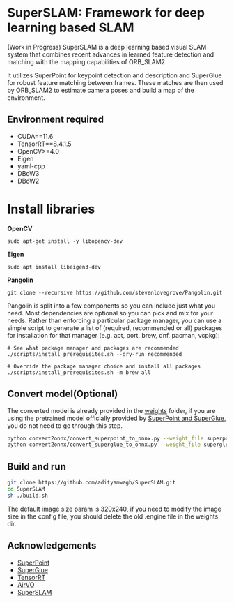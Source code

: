 # SuperSLAM: Framework for deep learning based SLAM

(Work in Progress) SuperSLAM is a deep learning based visual SLAM system that combines recent advances in learned feature detection and matching with the mapping capabilities of ORB_SLAM2. 

It utilizes SuperPoint for keypoint detection and description and SuperGlue for robust feature matching between frames. These matches are then used by ORB_SLAM2 to estimate camera poses and build a map of the environment.

## Environment required
* CUDA==11.6
* TensorRT==8.4.1.5
* OpenCV>=4.0
* Eigen
* yaml-cpp
* DBoW3
* DBoW2

# Install libraries

**OpenCV**
```
sudo apt-get install -y libopencv-dev
```
**Eigen**
```
sudo apt install libeigen3-dev
```
**Pangolin**
```
git clone --recursive https://github.com/stevenlovegrove/Pangolin.git
```

Pangolin is split into a few components so you can include just what you need. Most dependencies are optional so you can pick and mix for your needs. Rather than enforcing a particular package manager, you can use a simple script to generate a list of (required, recommended or all) packages for installation for that manager (e.g. apt, port, brew, dnf, pacman, vcpkg):

```
# See what package manager and packages are recommended
./scripts/install_prerequisites.sh --dry-run recommended

# Override the package manager choice and install all packages
./scripts/install_prerequisites.sh -m brew all
```

## Convert model(Optional)
The converted model is already provided in the [weights](./weights) folder, if you are using the pretrained model officially provided by [SuperPoint and SuperGlue](https://github.com/magicleap/SuperGluePretrainedNetwork), you do not need to go through this step.
```bash
python convert2onnx/convert_superpoint_to_onnx.py --weight_file superpoint_pth_file_path --output_dir superpoint_onnx_file_dir
python convert2onnx/convert_superglue_to_onnx.py --weight_file superglue_pth_file_path --output_dir superglue_onnx_file_dir
```

## Build and run
```bash
git clone https://github.com/adityamwagh/SuperSLAM.git
cd SuperSLAM
sh ./build.sh
```

The default image size param is 320x240, if you need to modify the image size in the config file, you should delete the old .engine file in the weights dir.

## Acknowledgements
* [SuperPoint](https://github.com/magicleap/SuperPointPretrainedNetwork) 
* [SuperGlue](https://github.com/magicleap/SuperGluePretrainedNetwork) 
* [TensorRT](https://github.com/NVIDIA/TensorRT) 
* [AirVO](https://github.com/xukuanHIT/AirVO)
* [SuperSLAM](https://github.com/adityamwagh/SuperSLAM)

